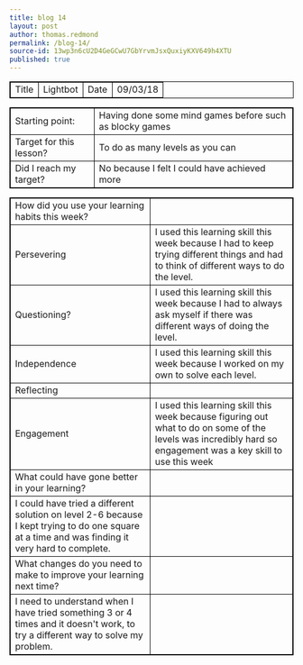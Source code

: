 ```yaml
---
title: blog 14
layout: post
author: thomas.redmond
permalink: /blog-14/
source-id: 13wp3n6cU2D4GeGCwU7GbYrvmJsxQuxiyKXV649h4XTU
published: true
---
```

<head>
<style>
    table {
border-collapse: collapse;
}
table, th, td {
border: 1px solid black;
}
  </style>
  </head>
  <body>
<table>
  <tr>
    <td>Title</td>
    <td>Lightbot </td>
    <td>Date</td>
    <td>09/03/18</td>
  </tr>
</table>


<table>
  <tr>
    <td>Starting point:</td>
    <td>Having done some mind games before such as blocky games</td>
  </tr>
  <tr>
    <td>Target for this lesson?</td>
    <td>To do as many levels as you can </td>
  </tr>
  <tr>
    <td>Did I reach my target? </td>
    <td>No because I felt I could have achieved more</td>
  </tr>
</table>


<table>
  <tr>
    <td>How did you use your learning habits this week?</td>
    <td></td>
  </tr>
  <tr>
    <td>Persevering</td>
    <td>I used this learning skill this week because I had to keep trying different things and had to think of different ways to do the level.  </td>
  </tr>
  <tr>
    <td>Questioning?</td>
    <td>I used this learning skill this week because I had to always ask myself if there was different ways of doing the level.</td>
  </tr>
  <tr>
    <td>Independence</td>
    <td>I used this learning skill this week because I worked on my own to solve each level.</td>
  </tr>
  <tr>
    <td>Reflecting</td>
    <td></td>
  </tr>
  <tr>
    <td>Engagement</td>
    <td>I used this learning skill this week because figuring out what to do on some of the levels was incredibly hard so engagement was a key skill to use this week</td>
  </tr>
  <tr>
    <td>What could have gone better in your learning?</td>
    <td></td>
  </tr>
  <tr>
    <td>I could have tried a different solution on level 2-6 because I kept trying to do one square at a time and was finding it very hard to complete.</td>
    <td></td>
  </tr>
  <tr>
    <td>What changes do you need to make to improve your learning next time?</td>
    <td></td>
  </tr>
  <tr>
    <td>I need to understand when I have tried something 3 or 4 times and it doesn't work, to try a different way to solve my problem.</td>
    <td></td>
  </tr>
</table>
</body>

